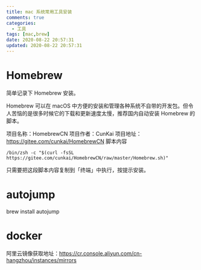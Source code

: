 ```yaml
---
title: mac 系统常用工具安装
comments: true
categories:
  - 工具
tags: [mac,brew]
date: 2020-08-22 20:57:31
updated: 2020-08-22 20:57:31
---
```

# Homebrew
简单记录下 Homebrew 安装。

Homebrew 可以在 macOS 中方便的安装和管理各种系统不自带的开发包。但令人苦恼的是很多时候它的下载和更新速度太慢，推荐国内自动安装 Homebrew 的脚本。

项目名称：HomebrewCN
项目作者：CunKai
项目地址：https://gitee.com/cunkai/HomebrewCN
脚本内容
```
/bin/zsh -c "$(curl -fsSL https://gitee.com/cunkai/HomebrewCN/raw/master/Homebrew.sh)"
```
只需要把这段脚本内容复制到「终端」中执行，按提示安装。

# autojump
brew install autojump

# docker
阿里云镜像获取地址：https://cr.console.aliyun.com/cn-hangzhou/instances/mirrors

